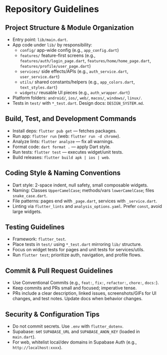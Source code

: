 # Repository Guidelines

## Project Structure & Module Organization
- Entry point: `lib/main.dart`.
- App code under `lib/` by responsibility:
  - `config/` app-wide config (e.g., `app_config.dart`)
  - `features/` feature-first screens (e.g., `features/auth/login_page.dart`, `features/home/home_page.dart`, `features/profile/user_page.dart`)
  - `services/` side effects/APIs (e.g., `auth_service.dart`, `user_service.dart`)
  - `utils/` shared constants/helpers (e.g., `app_colors.dart`, `text_styles.dart`)
  - `widgets/` reusable UI pieces (e.g., `auth_wrapper.dart`)
- Platform folders: `android/`, `ios/`, `web/`, `macos/`, `windows/`, `linux/`.
- Tests in `test/` with `*_test.dart`. Design docs: `DESIGN_SYSTEM.md`.

## Build, Test, and Development Commands
- Install deps: `flutter pub get` — fetches packages.
- Run app: `flutter run` (web: `flutter run -d chrome`).
- Analyze lints: `flutter analyze` — fix all warnings.
- Format code: `dart format .` — apply Dart style.
- Run tests: `flutter test` — executes widget/unit tests.
- Build releases: `flutter build apk | ios | web`.

## Coding Style & Naming Conventions
- Dart style: 2-space indent, null safety, small composable widgets.
- Naming: Classes `UpperCamelCase`; methods/vars `lowerCamelCase`; files `snake_case.dart`.
- File patterns: pages end with `_page.dart`, services with `_service.dart`.
- Linting via `flutter_lints` and `analysis_options.yaml`. Prefer `const`, avoid large widgets.

## Testing Guidelines
- Framework: `flutter_test`.
- Place tests in `test/` using `*_test.dart` mirroring `lib/` structure.
- Focus on widget tests for pages and unit tests for services/utils.
- Run `flutter test`; prioritize auth, navigation, and profile flows.

## Commit & Pull Request Guidelines
- Use Conventional Commits (e.g., `feat:`, `fix:`, `refactor:`, `chore:`, `docs:`).
- Keep commits and PRs small and focused; imperative tense.
- PRs include a clear description, linked issues, screenshots/GIFs for UI changes, and test notes. Update docs when behavior changes.

## Security & Configuration Tips
- Do not commit secrets. Use `.env` with `flutter_dotenv`.
- Supabase: set `SUPABASE_URL` and `SUPABASE_ANON_KEY` (loaded in `main.dart`).
- For web, whitelist local/dev domains in Supabase Auth (e.g., `http://localhost:xxxx`).

